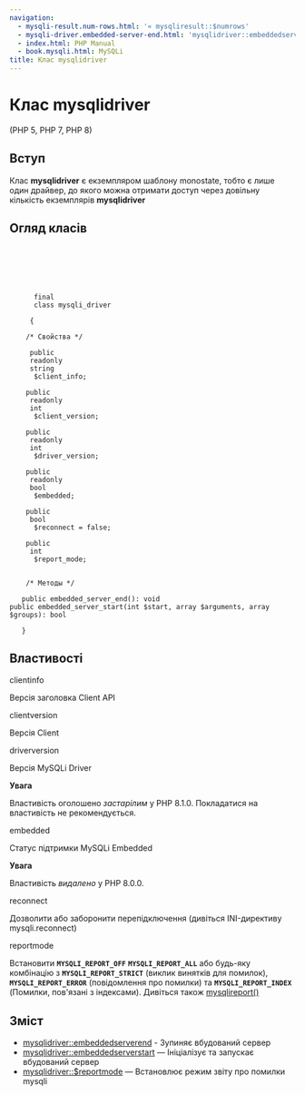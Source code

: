 ```yaml
---
navigation:
  - mysqli-result.num-rows.html: '« mysqliresult::$numrows'
  - mysqli-driver.embedded-server-end.html: 'mysqlidriver::embeddedserverend »'
  - index.html: PHP Manual
  - book.mysqli.html: MySQLi
title: Клас mysqlidriver
---
```

# Клас mysqlidriver

(PHP 5, PHP 7, PHP 8)

## Вступ

Клас **mysqlidriver** є екземпляром шаблону monostate, тобто є лише один драйвер, до якого можна отримати доступ через довільну кількість екземплярів **mysqlidriver**

## Огляд класів

```classsynopsis

     
    

    
     
      final
      class mysqli_driver
     
     {

    /* Свойства */
    
     public
     readonly
     string
      $client_info;

    public
     readonly
     int
      $client_version;

    public
     readonly
     int
      $driver_version;

    public
     readonly
     bool
      $embedded;

    public
     bool
      $reconnect = false;

    public
     int
      $report_mode;


    /* Методы */
    
   public embedded_server_end(): void
public embedded_server_start(int $start, array $arguments, array $groups): bool

   }
```

## Властивості

clientinfo

Версія заголовка Client API

clientversion

Версія Client

driverversion

Версія MySQLi Driver

**Увага**

Властивість оголошено *застарілим* у PHP 8.1.0. Покладатися на властивість не рекомендується.

embedded

Статус підтримки MySQLi Embedded

**Увага**

Властивість *видалено* у PHP 8.0.0.

reconnect

Дозволити або заборонити перепідключення (дивіться INI-директиву mysqli.reconnect)

reportmode

Встановити **`MYSQLI_REPORT_OFF`** **`MYSQLI_REPORT_ALL`** або будь-яку комбінацію з **`MYSQLI_REPORT_STRICT`** (виклик винятків для помилок), **`MYSQLI_REPORT_ERROR`** (повідомлення про помилки) та **`MYSQLI_REPORT_INDEX`** (Помилки, пов'язані з індексами). Дивіться також [mysqlireport()](function.mysqli-report.html)

## Зміст

-   [mysqlidriver::embeddedserverend](mysqli-driver.embedded-server-end.html) - Зупиняє вбудований сервер
-   [mysqlidriver::embeddedserverstart](mysqli-driver.embedded-server-start.html) — Ініціалізує та запускає вбудований сервер
-   [mysqlidriver::$reportmode](mysqli-driver.report-mode.html) — Встановлює режим звіту про помилки mysqli
